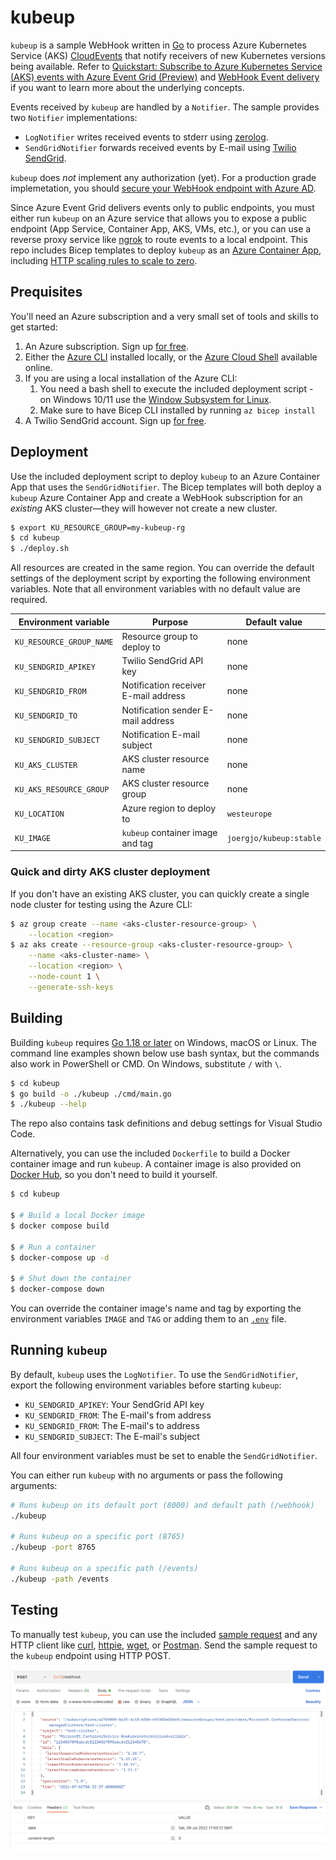 # kubeup

`kubeup` is a sample WebHook written in [Go](https://go.dev) to process Azure Kubernetes Service (AKS) [CloudEvents](https://cloudevents.io) that notify receivers of new Kubernetes versions being available. Refer to [Quickstart: Subscribe to Azure Kubernetes Service (AKS) events with Azure Event Grid (Preview)](https://docs.microsoft.com/en-us/azure/aks/quickstart-event-grid) and [WebHook Event delivery](https://docs.microsoft.com/en-us/azure/event-grid/webhook-event-delivery) if you want to learn more about the underlying concepts.

Events received by `kubeup` are handled by a `Notifier`. The sample provides two `Notifier` implementations:

- `LogNotifier` writes received events to stderr using [zerolog](github.com/rs/zerolog).
- `SendGridNotifier` forwards received events by E-mail using [Twilio SendGrid](https://sendgrid.com).

`kubeup` does _not_ implement any authorization (yet). For a production grade implemetation, you should [secure your WebHook endpoint with Azure AD](https://docs.microsoft.com/en-us/azure/event-grid/secure-webhook-delivery).

Since Azure Event Grid delivers events only to public endpoints, you must either run `kubeup` on an Azure service that allows you to expose a public endpoint (App Service, Container App, AKS, VMs, etc.), or you can use a reverse proxy service like [ngrok](https://ngrok.com) to route events to a local endpoint. This repo includes Bicep templates to deploy `kubeup` as an [Azure Container App](https://docs.microsoft.com/en-us/azure/container-apps/overview), including [HTTP scaling rules to scale to zero](https://docs.microsoft.com/en-us/azure/container-apps/scale-app).

## Prequisites

You'll need an Azure subscription and a very small set of tools and skills to get started:

1. An Azure subscription. Sign up [for free](https://azure.microsoft.com/free/).
2. Either the [Azure CLI](https://docs.microsoft.com/cli/azure/install-azure-cli) installed locally, or the [Azure Cloud Shell](https://shell.azure.com) available online.
3. If you are using a local installation of the Azure CLI:
   1. You need a bash shell to execute the included deployment script - on Windows 10/11 use the [Window Subsystem for Linux](https://docs.microsoft.com/en-us/windows/wsl/install).
   2. Make sure to have Bicep CLI installed by running `az bicep install`
4. A Twilio SendGrid account. Sign up [for free](https://sendgrid.com/pricing/).

## Deployment

Use the included deployment script to deploy `kubeup` to an Azure Container App that uses the `SendGridNotifier`. The Bicep templates will both deploy a `kubeup` Azure Container App and create a WebHook subscription for an _existing_ AKS cluster&mdash;they will however not create a new cluster.

```bash
$ export KU_RESOURCE_GROUP=my-kubeup-rg
$ cd kubeup
$ ./deploy.sh
```

All resources are created in the same region. You can override the default settings
of the deployment script by exporting the following environment variables. Note that all
environment variables with no default value are required.

| Environment variable     | Purpose                              | Default value           |
| ------------------------ | ------------------------------------ | ----------------------- |
| `KU_RESOURCE_GROUP_NAME` | Resource group to deploy to          | none                    |
| `KU_SENDGRID_APIKEY`     | Twilio SendGrid API key              | none                    |
| `KU_SENDGRID_FROM`       | Notification receiver E-mail address | none                    |
| `KU_SENDGRID_TO`         | Notification sender E-mail address   | none                    |
| `KU_SENDGRID_SUBJECT`    | Notification E-mail subject          | none                    |
| `KU_AKS_CLUSTER`         | AKS cluster resource name            | none                    |
| `KU_AKS_RESOURCE_GROUP`  | AKS cluster resource group           | none                    |
| `KU_LOCATION`            | Azure region to deploy to            | `westeurope`            |
| `KU_IMAGE`               | `kubeup` container image and tag     | `joergjo/kubeup:stable` |

### Quick and dirty AKS cluster deployment

If you don't have an existing AKS cluster, you can quickly create a single node cluster for testing using the Azure CLI:

```bash
$ az group create --name <aks-cluster-resource-group> \
    --location <region>
$ az aks create --resource-group <aks-cluster-resource-group> \
    --name <aks-cluster-name> \
    --location <region> \
    --node-count 1 \
    --generate-ssh-keys
```

## Building

Building `kubeup` requires [Go 1.18 or later](https://go.dev/dl/) on Windows, macOS or Linux. The command line examples shown below use bash syntax, but the commands also work in PowerShell or CMD. On Windows, substitute `/` with `\`.

```bash
$ cd kubeup
$ go build -o ./kubeup ./cmd/main.go
$ ./kubeup --help
```

The repo also contains task definitions and debug settings for Visual Studio Code.

Alternatively, you can use the included `Dockerfile` to build a Docker container image and run `kubeup`. A container image is also provided on [Docker Hub](https://hub.docker.com/repository/docker/joergjo/kubeup), so you don't need to build it yourself.

```bash
$ cd kubeup

$ # Build a local Docker image
$ docker compose build

$ # Run a container
$ docker-compose up -d

$ # Shut down the container
$ docker-compose down
```

You can override the container image's name and tag by exporting the environment variables `IMAGE` and `TAG` or adding them to an [`.env`](https://docs.docker.com/compose/environment-variables/#the-env-file) file.

## Running `kubeup`

By default, `kubeup` uses the `LogNotifier`. To use the `SendGridNotifier`, export the following environment variables before starting `kubeup`:

- `KU_SENDGRID_APIKEY`: Your SendGrid API key
- `KU_SENDGRID_FROM`: The E-mail's from address
- `KU_SENDGRID_FROM`: The E-mail's to address
- `KU_SENDGRID_SUBJECT`: The E-mail's subject

All four environment variables must be set to enable the `SendGridNotifier`.

You can either run `kubeup` with no arguments or pass the following arguments:

```bash
# Runs kubeup on its default port (8000) and default path (/webhook)
./kubeup

# Runs kubeup on a specific port (8765)
./kubeup -port 8765

# Runs kubeup on a specific path (/events)
./kubeup -path /events

```

## Testing

To manually test `kubeup`, you can use the included [sample request](testdata/sample.json) and any HTTP client like [curl](https://curl.se), [httpie](https://httpie.io), [wget](https://www.gnu.org/software/wget/), or [Postman](https://www.postman.com). Send the sample request to the `kubeup` endpoint using HTTP POST.

![Sample request in Postman](media/postman.png)
